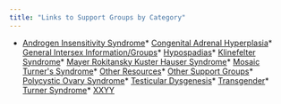 ```yaml
---
title: "Links to Support Groups by Category"
---
```


  * [Androgen Insensitivity Syndrome][1]* [Congenital Adrenal Hyperplasia][2]* [General Intersex Information/Groups][3]* [Hypospadias][4]* [Klinefelter Syndrome][5]* [Mayer Rokitansky Kuster Hauser Syndrome][6]* [Mosaic Turner's Syndrome][7]* [Other Resources][8]* [Other Support Groups][9]* [Polycystic Ovary Syndrome][10]* [Testicular Dysgenesis][11]* [Transgender][12]* [Turner Syndrome][13]* [<span class="caps">XXYY</span>][14]

 [1]: /directory/10
 [2]: /directory/14
 [3]: /directory/9
 [4]: /directory/16
 [5]: /directory/11
 [6]: /directory/15
 [7]: /directory/13
 [8]: /directory/20
 [9]: /directory/19
 [10]: /directory/52
 [11]: /directory/17
 [12]: /directory/18
 [13]: /directory/12
 [14]: /directory/41